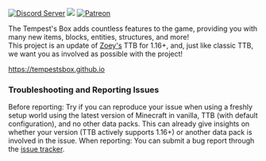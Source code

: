 [![Discord Server](https://img.shields.io/discord/574466335963348992.svg?color=blueviolet&style=flat-square)](https://discord.gg/6TFaAuWi)
[![](https://img.shields.io/github/v/release/tempestsbox/ttb?include_prereleases&style=flat-square)](https://github.com/tempestsbox/ttb/releases)
[![Patreon](https://img.shields.io/endpoint.svg?url=https%3A%2F%2Fshieldsio-patreon.herokuapp.com%2Fthetempestsbox&style=flat-square)](https://patreon.com/thetempestsbox)

The Tempest's Box adds countless features to the game, providing you with many new items, blocks, entities, structures, and more!  
This project is an update of [Zoey's](https://tempestsbox.github.io/faq#who-is-zoey) TTB for 1.16+, and, just like classic TTB, we want you as involved as possible with the project!

https://tempestsbox.github.io

### Troubleshooting and Reporting Issues
Before reporting: Try if you can reproduce your issue when using a freshly setup world using the latest version of Minecraft in vanilla, TTB (with default configuration), and no other data packs. This can already give insights on whether your version (TTB actively supports 1.16+) or another data pack is involved in the issue.
When reporting: You can submit a bug report through the [issue tracker](https://github.com/tempestsbox/ttb/issues).
